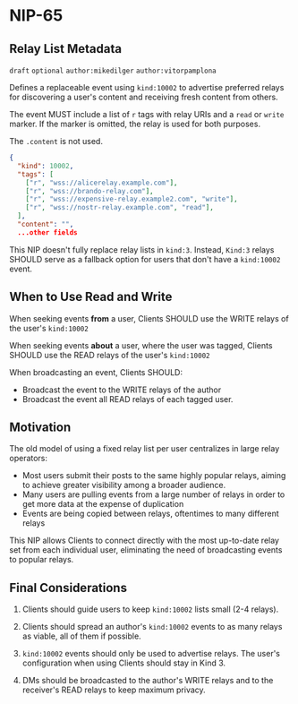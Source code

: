 NIP-65
======

Relay List Metadata
-------------------

`draft` `optional` `author:mikedilger` `author:vitorpamplona`

Defines a replaceable event using `kind:10002` to advertise preferred relays for discovering a user's content and receiving fresh content from others.

The event MUST include a list of `r` tags with relay URIs and a `read` or `write` marker. If the marker is omitted, the relay is used for both purposes.

The `.content` is not used.

```json
{
  "kind": 10002,
  "tags": [
    ["r", "wss://alicerelay.example.com"],
    ["r", "wss://brando-relay.com"],
    ["r", "wss://expensive-relay.example2.com", "write"],
    ["r", "wss://nostr-relay.example.com", "read"],
  ],
  "content": "",
  ...other fields
```

This NIP doesn't fully replace relay lists in `kind:3`. Instead, `Kind:3` relays SHOULD serve as a fallback option for users that don't have a `kind:10002` event. 

## When to Use Read and Write

When seeking events **from** a user, Clients SHOULD use the WRITE relays of the user's `kind:10002`

When seeking events **about** a user, where the user was tagged, Clients SHOULD use the READ relays of the user's `kind:10002` 

When broadcasting an event, Clients SHOULD:

- Broadcast the event to the WRITE relays of the author
- Broadcast the event all READ relays of each tagged user. 

## Motivation

The old model of using a fixed relay list per user centralizes in large relay operators: 

  - Most users submit their posts to the same highly popular relays, aiming to achieve greater visibility among a broader audience.
  - Many users are pulling events from a large number of relays in order to get more data at the expense of duplication
  - Events are being copied between relays, oftentimes to many different relays
  
This NIP allows Clients to connect directly with the most up-to-date relay set from each individual user, eliminating the need of broadcasting events to popular relays. 

## Final Considerations

1. Clients should guide users to keep `kind:10002` lists small (2-4 relays). 

2. Clients should spread an author's `kind:10002` events to as many relays as viable, all of them if possible. 

3. `kind:10002` events should only be used to advertise relays. The user's configuration when using Clients should stay in Kind 3.

4. DMs should be broadcasted to the author's WRITE relays and to the receiver's READ relays to keep maximum privacy. 
